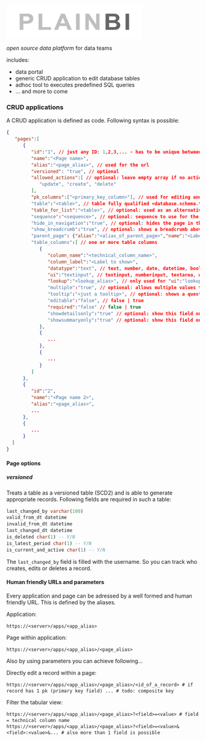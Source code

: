 ![](logo_plainbi.PNG)

*open source data platform* for data teams 

includes:
- data portal
- generic CRUD application to edit database tables
- adhoc tool to executes predefined SQL queries
- ... and more to come


### CRUD applications

A CRUD application is defined as code. Following syntax is possible: 

```json 
{
   "pages":[
      {
         "id":"1", // just any ID: 1,2,3,... - has to be unique between the pages
         "name":"<Page name>",
         "alias":"<page_alias>", // used for the url
         "versioned": "true", // optional
         "allowed_actions":[ // optional: leave empty array if no actions allowed or select between these three options (in any combination)
            "update", "create", "delete" 
         ],
         "pk_columns":["<primary_key_column>"], // used for editing and deleting a record - composite key possible: ["primary_key_column1", "primary_key_column2", ...]
         "table":"<table>", // table fully qualified <database.schema.tablename>
         "table_for_list":"<table>", // optional: used as an alternative only for the tabular view of a page - can be a different table or a view e.g. with labels for ID columns etc.
         "sequence":"<sequence>", // optional: sequence to use for the primary key column when adding a new record
         "hide_in_navigation":"true", // optional: hides the page in the side navigation
         "show_breadcrumb":"true", // optional: shows a breadcrumb above the page (use in combination with "parent_page")
         "parent_page": {"alias":"<alias_of_parent_page>","name":"<Label of parent page>"}, // optional: refers to the parent page (used for the breadcrumb to show a navigation e.g. "parent page" > "current page")
         "table_columns":[ // one or more table columns
            {
               "column_name":"<technical_column_name>",
               "column_label":"<Label to show>",
               "datatype":"text", // text, number, date, datetime, boolean
               "ui":"textinput", // textinput, numberinput, textarea, datepicker, datetimepicker, switch, label, lookup, lookupn (lookup + new values), hidden, password, password_nomem (not allowing browser memory), html (only used in tabular view e.g. to represent anly html code), modal_json_to_table (only used in tabular view)
               "lookup":"<lookup_alias>", // only used for "ui":"lookup"
               "multiple":"true", // optional: allows multiple values to be selected - only used for "ui":"lookup"
               "tooltip":"<just a tooltip>", // optional: shows a question icon next to the field name and shows a tooltip when hovering - good to use for explanations
               "editable":"false", // false | true
               "required":"false" // false | true
               "showdetailsonly":"true" // optional: show this field only in detail view (modal dialog)
               "showsummaryonly":"true" // optional: show this field only in tabular view
            },
            {
               ...
            },
            {
               ...
            }
         ]
      },
      {
         "id":"2",
         "name":"<Page name 2>",
         "alias":"<page_alias>",
         ...
      },
      {
         ...
      }
  ]
}
```

#### Page options

##### versioned

Treats a table as a versioned table (SCD2) and is able to generate appropriate records.
Following fields are required in such a table:

```sql
last_changed_by varchar(100)
valid_from_dt datetime
invalid_from_dt datetime
last_changed_dt datetime
is_deleted char(1) -- Y/N
is_latest_period char(1) -- Y/N
is_current_and_active char(1) -- Y/N
```

The `last_changed_by` field is filled with the username. So you can track who creates, edits or deletes a record.

#### Human friendly URLs and parameters

Every application and page can be adressed by a well formed and human friendly URL. This is defined by the aliases.

Application:
```
https://<server>/apps/<app_alias>
```

Page within application:
```
https://<server>/apps/<app_alias>/<page_alias>
```

Also by using parameters you can achieve following...

Directly edit a record within a page:
```
https://<server>/apps/<app_alias>/<page_alias>/<id_of_a_record> # if record has 1 pk (primary key field) ... # todo: composite key
```

Filter the tabular view:

```
https://<server>/apps/<app_alias>/<page_alias>?<field>=<value> # field = technical column name
https://<server>/apps/<app_alias>/<page_alias>?<field>=<value>&<field>:<value>&... # also more than 1 field is possible
```

